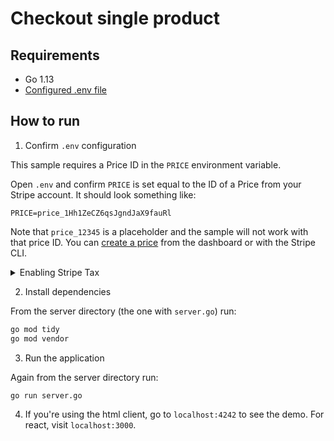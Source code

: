 # Checkout single product

## Requirements

- Go 1.13
- [Configured .env file](../../README.md)

## How to run

1. Confirm `.env` configuration

This sample requires a Price ID in the `PRICE` environment variable.

Open `.env` and confirm `PRICE` is set equal to the ID of a Price from your
Stripe account. It should look something like:

```
PRICE=price_1Hh1ZeCZ6qsJgndJaX9fauRl
```

Note that `price_12345` is a placeholder and the sample will not work with that
price ID. You can [create a price](https://stripe.com/docs/api/prices/create)
from the dashboard or with the Stripe CLI.

<details>
<summary>Enabling Stripe Tax</summary>

   In the [`server.go`](./server.go) file you will find the following code commented out
   ```go
   // AutomaticTax: &stripe.CheckoutSessionAutomaticTaxParams{Enabled: stripe.Bool(true)},
   ```

   Uncomment this line of code and the sales tax will be automatically calculated during the checkout.

   Make sure you previously went through the set up of Stripe Tax: [Set up Stripe Tax](https://stripe.com/docs/tax/set-up) and you have your products and prices updated with tax behavior and optionally tax codes: [Docs - Update your Products and Prices](https://stripe.com/docs/tax/checkout#product-and-price-setup)
</details>

2. Install dependencies

From the server directory (the one with `server.go`) run:

```sh
go mod tidy
go mod vendor
```

3. Run the application

Again from the server directory run:

```sh
go run server.go
```

4. If you're using the html client, go to `localhost:4242` to see the demo. For
   react, visit `localhost:3000`.
